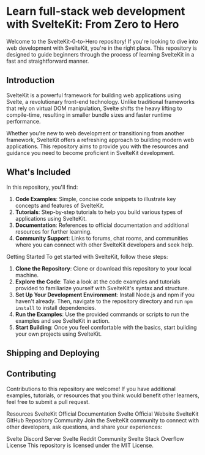 # Learn full-stack web development with SvelteKit: From Zero to Hero


Welcome to the SvelteKit-0-to-Hero repository! If you're looking to dive into web development with SvelteKit, you're in the right place. This repository is designed to guide beginners through the process of learning SvelteKit in a fast and straightforward manner.

## Introduction
SvelteKit is a powerful framework for building web applications using Svelte, a revolutionary front-end technology. Unlike traditional frameworks that rely on virtual DOM manipulation, Svelte shifts the heavy lifting to compile-time, resulting in smaller bundle sizes and faster runtime performance.

Whether you're new to web development or transitioning from another framework, SvelteKit offers a refreshing approach to building modern web applications. This repository aims to provide you with the resources and guidance you need to become proficient in SvelteKit development.

## What's Included
In this repository, you'll find:
1. **Code Examples**: Simple, concise code snippets to illustrate key concepts and features of SvelteKit.
2. **Tutorials**: Step-by-step tutorials to help you build various types of applications using SvelteKit.
3. **Documentation**: References to official documentation and additional resources for further learning.
4. **Community Support**: Links to forums, chat rooms, and communities where you can connect with other SvelteKit developers and seek help.



Getting Started
To get started with SvelteKit, follow these steps:

1. **Clone the Repository**: Clone or download this repository to your local machine.
2. **Explore the Code**: Take a look at the code examples and tutorials provided to familiarize yourself with SvelteKit's syntax and structure.
3. **Set Up Your Development Environment**: Install Node.js and npm if you haven't already. Then, navigate to the repository directory and run `npm install` to install dependencies.
4. **Run the Examples**: Use the provided commands or scripts to run the examples and see SvelteKit in action.
5. **Start Building**: Once you feel comfortable with the basics, start building your own projects using SvelteKit.

## Shipping and Deploying





## Contributing
Contributions to this repository are welcome! If you have additional examples, tutorials, or resources that you think would benefit other learners, feel free to submit a pull request.



Resources
SvelteKit Official Documentation
Svelte Official Website
SvelteKit GitHub Repository
Community
Join the SvelteKit community to connect with other developers, ask questions, and share your experiences:

Svelte Discord Server
Svelte Reddit Community
Svelte Stack Overflow
License
This repository is licensed under the MIT License.
